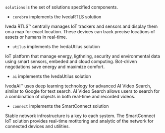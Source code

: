 `solutions` is the set of solutions specified components. 

- `cerebro` implements the IvedaRTLS solution

Iveda RTLS™ centrally manages IoT trackers and sensors and display them on a map for exact location. These devices can track precise locations of assets or humans in real-time.

- `utilus` implements the IvedaUtilus solution

IoT platform that manage energy, ligthning, security and environmental data using smart sensors, embeded and cloud computing. Bot-driven negotiations save energy and maximize comfort.

- `ai` implements the IvedaUtilus solution

IvedaAI™ uses deep learning technology for advanced AI Video Search, similar to Google for text search. AI Video Search allows users to search for a combination of objects in both real-time and recorded videos.

- `connect` implements the SmartConnect solution

Stable network infrostructure is a key to each system. The SmartConnect IoT solution provides real-time motitoring and analytic of the network for connected devices and utilities.
